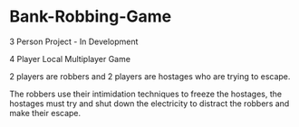 # Bank-Robbing-Game
 3 Person Project - In Development

4 Player Local Multiplayer Game

2 players are robbers and 2 players are hostages who are trying to escape. 

The robbers use their intimidation techniques to freeze the hostages, the hostages must try and shut down the electricity to distract the robbers and make their escape.
